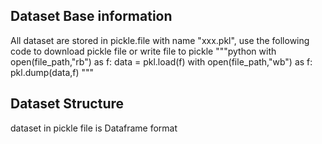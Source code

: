 ## Dataset Base information
All dataset are stored in pickle.file with name "xxx.pkl", use the following code to download pickle file or write file to pickle
"""python
with open(file_path,"rb") as f:
    data = pkl.load(f)
with open(file_path,"wb") as f:
    pkl.dump(data,f)
"""

## Dataset Structure
dataset in pickle file is Dataframe format